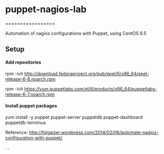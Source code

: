 # puppet-nagios-lab
=================

Automation of nagios configurations with Puppet, using CentOS 6.5

## Setup

#### Add repositories

rpm -ivh http://download.fedoraproject.org/pub/epel/6/x86_64/epel-release-6-8.noarch.rpm

rpm -ivh https://yum.puppetlabs.com/el/6/products/x86_64/puppetlabs-release-6-7.noarch.rpm

#### Install puppet packages

yum install -y puppet puppet-server puppetdb puppet-dashboard puppetdb-terminus

Reference: http://folgaizer.wordpress.com/2014/02/06/automate-nagios-configuration-with-puppet/

.
.
